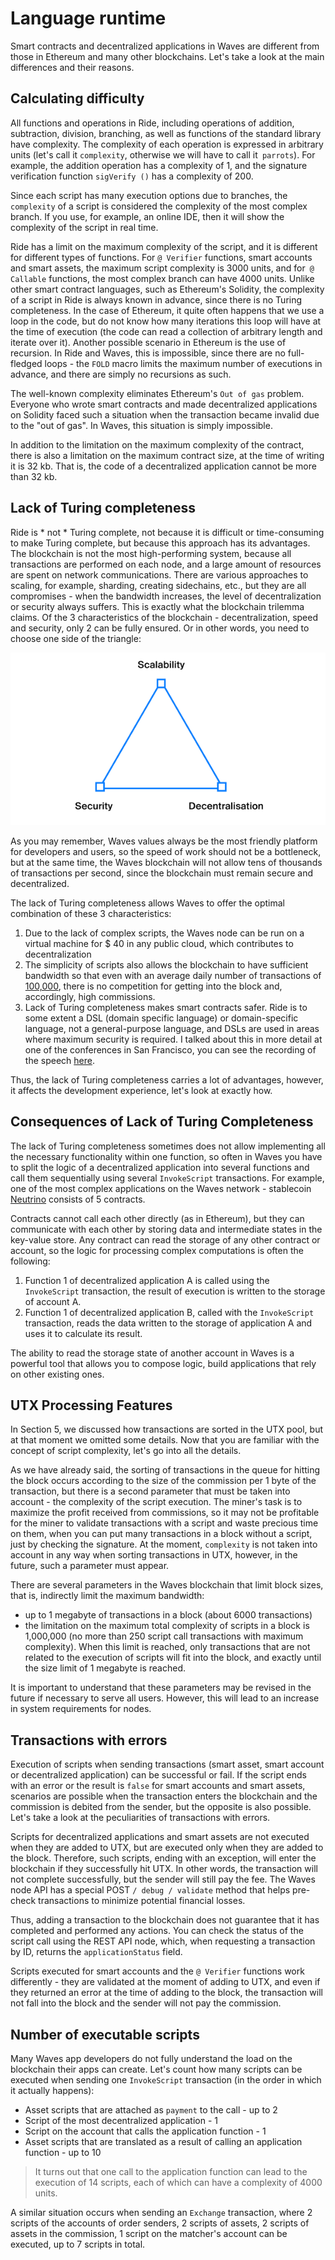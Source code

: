 # Language runtime

Smart contracts and decentralized applications in Waves are different from those in Ethereum and many other blockchains. Let's take a look at the main differences and their reasons.

## Calculating difficulty

All functions and operations in Ride, including operations of addition, subtraction, division, branching, as well as functions of the standard library have complexity. The complexity of each operation is expressed in arbitrary units (let's call it `complexity`, otherwise we will have to call it` parrots`). For example, the addition operation has a complexity of 1, and the signature verification function `sigVerify ()` has a complexity of 200.

Since each script has many execution options due to branches, the `complexity` of a script is considered the complexity of the most complex branch. If you use, for example, an online IDE, then it will show the complexity of the script in real time.

Ride has a limit on the maximum complexity of the script, and it is different for different types of functions. For `@ Verifier` functions, smart accounts and smart assets, the maximum script complexity is 3000 units, and for` @ Callable` functions, the most complex branch can have 4000 units. Unlike other smart contract languages, such as Ethereum's Solidity, the complexity of a script in Ride is always known in advance, since there is no Turing completeness. In the case of Ethereum, it quite often happens that we use a loop in the code, but do not know how many iterations this loop will have at the time of execution (the code can read a collection of arbitrary length and iterate over it). Another possible scenario in Ethereum is the use of recursion. In Ride and Waves, this is impossible, since there are no full-fledged loops - the `FOLD` macro limits the maximum number of executions in advance, and there are simply no recursions as such.

The well-known complexity eliminates Ethereum's `Out of gas` problem. Everyone who wrote smart contracts and made decentralized applications on Solidity faced such a situation when the transaction became invalid due to the "out of gas". In Waves, this situation is simply impossible.

In addition to the limitation on the maximum complexity of the contract, there is also a limitation on the maximum contract size, at the time of writing it is 32 kb. That is, the code of a decentralized application cannot be more than 32 kb.

## Lack of Turing completeness

Ride is * not * Turing complete, not because it is difficult or time-consuming to make Turing complete, but because this approach has its advantages. The blockchain is not the most high-performing system, because all transactions are performed on each node, and a large amount of resources are spent on network communications. There are various approaches to scaling, for example, sharding, creating sidechains, etc., but they are all compromises - when the bandwidth increases, the level of decentralization or security always suffers. This is exactly what the blockchain trilemma claims. Of the 3 characteristics of the blockchain - decentralization, speed and security, only 2 can be fully ensured. Or in other words, you need to choose one side of the triangle:

![The blockchain trilemma](../../assets/6-2-1-the-blockchain-trilemma.png "The blockchain trilemma")

As you may remember, Waves values ​​always be the most friendly platform for developers and users, so the speed of work should not be a bottleneck, but at the same time, the Waves blockchain will not allow tens of thousands of transactions per second, since the blockchain must remain secure and decentralized.

The lack of Turing completeness allows Waves to offer the optimal combination of these 3 characteristics:

1. Due to the lack of complex scripts, the Waves node can be run on a virtual machine for $ 40 in any public cloud, which contributes to decentralization
2. The simplicity of scripts also allows the blockchain to have sufficient bandwidth so that even with an average daily number of transactions of [100,000](http://dev.pywaves.org/txs/), there is no competition for getting into the block and, accordingly, high commissions.
3. Lack of Turing completeness makes smart contracts safer. Ride is to some extent a DSL (domain specific language) or domain-specific language, not a general-purpose language, and DSLs are used in areas where maximum security is required. I talked about this in more detail at one of the conferences in San Francisco, you can see the recording of the speech [here](https://www.youtube.com/watch?v=gMcif_ADWak).

Thus, the lack of Turing completeness carries a lot of advantages, however, it affects the development experience, let's look at exactly how.

## Consequences of Lack of Turing Completeness

The lack of Turing completeness sometimes does not allow implementing all the necessary functionality within one function, so often in Waves you have to split the logic of a decentralized application into several functions and call them sequentially using several `InvokeScript` transactions. For example, one of the most complex applications on the Waves network - stablecoin [Neutrino](https://neutrino.at) consists of 5 contracts.

Contracts cannot call each other directly (as in Ethereum), but they can communicate with each other by storing data and intermediate states in the key-value store. Any contract can read the storage of any other contract or account, so the logic for processing complex computations is often the following:

1. Function 1 of decentralized application A is called using the `InvokeScript` transaction, the result of execution is written to the storage of account A.
2. Function 1 of decentralized application B, called with the `InvokeScript` transaction, reads the data written to the storage of application A and uses it to calculate its result.

The ability to read the storage state of another account in Waves is a powerful tool that allows you to compose logic, build applications that rely on other existing ones.

## UTX Processing Features

In Section 5, we discussed how transactions are sorted in the UTX pool, but at that moment we omitted some details. Now that you are familiar with the concept of script complexity, let's go into all the details.

As we have already said, the sorting of transactions in the queue for hitting the block occurs according to the size of the commission per 1 byte of the transaction, but there is a second parameter that must be taken into account - the complexity of the script execution. The miner's task is to maximize the profit received from commissions, so it may not be profitable for the miner to validate transactions with a script and waste precious time on them, when you can put many transactions in a block without a script, just by checking the signature. At the moment, `complexity` is not taken into account in any way when sorting transactions in UTX, however, in the future, such a parameter must appear.

There are several parameters in the Waves blockchain that limit block sizes, that is, indirectly limit the maximum bandwidth:

- up to 1 megabyte of transactions in a block (about 6000 transactions)
- the limitation on the maximum total complexity of scripts in a block is 1,000,000 (no more than 250 script call transactions with maximum complexity). When this limit is reached, only transactions that are not related to the execution of scripts will fit into the block, and exactly until the size limit of 1 megabyte is reached.

It is important to understand that these parameters may be revised in the future if necessary to serve all users. However, this will lead to an increase in system requirements for nodes.

## Transactions with errors

Execution of scripts when sending transactions (smart asset, smart account or decentralized application) can be successful or fail. If the script ends with an error or the result is `false` for smart accounts and smart assets, scenarios are possible when the transaction enters the blockchain and the commission is debited from the sender, but the opposite is also possible. Let's take a look at the peculiarities of transactions with errors.

Scripts for decentralized applications and smart assets are not executed when they are added to UTX, but are executed only when they are added to the block. Therefore, such scripts, ending with an exception, will enter the blockchain if they successfully hit UTX. In other words, the transaction will not complete successfully, but the sender will still pay the fee. The Waves node API has a special POST `/ debug / validate` method that helps pre-check transactions to minimize potential financial losses.

Thus, adding a transaction to the blockchain does not guarantee that it has completed and performed any actions. You can check the status of the script call using the REST API node, which, when requesting a transaction by ID, returns the `applicationStatus` field.

Scripts executed for smart accounts and the `@ Verifier` functions work differently - they are validated at the moment of adding to UTX, and even if they returned an error at the time of adding to the block, the transaction will not fall into the block and the sender will not pay the commission.

## Number of executable scripts

Many Waves app developers do not fully understand the load on the blockchain their apps can create. Let's count how many scripts can be executed when sending one `InvokeScript` transaction (in the order in which it actually happens):

- Asset scripts that are attached as `payment` to the call - up to 2
- Script of the most decentralized application - 1
- Script on the account that calls the application function - 1
- Asset scripts that are translated as a result of calling an application function - up to 10

> It turns out that one call to the application function can lead to the execution of 14 scripts, each of which can have a complexity of 4000 units.

A similar situation occurs when sending an `Exchange` transaction, where 2 scripts of the accounts of order senders, 2 scripts of assets, 2 scripts of assets in the commission, 1 script on the matcher's account can be executed, up to 7 scripts in total.